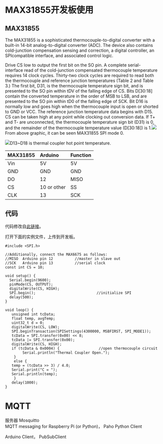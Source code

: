 # MAX31855开发板使用

## MAX31855

The MAX31855 is a sophisticated thermocouple-to-digital converter with a built-in 14-bit analog-to-digital converter \(ADC\). The device also contains cold-junction compensation sensing and correction, a digital controller, an SPIcompatible interface, and associated control logic.

Drive CS low to output the first bit on the SO pin. A complete serial-interface read of the cold-junction compensated thermocouple temperature requires 14 clock cycles. Thirty-two clock cycles are required to read both the thermocouple and reference junction temperatures \(Table 2 and Table 3.\) The first bit, D31, is the thermocouple temperature sign bit, and is presented to the SO pin within tDV of the falling edge of CS. Bits D\[30:18\] contain the converted temperature in the order of MSB to LSB, and are presented to the SO pin within tD0 of the falling edge of SCK. Bit D16 is normally low and goes high when the thermocouple input is open or shorted to GND or VCC. The reference junction temperature data begins with D15. CS can be taken high at any point while clocking out conversion data. If T+ and T- are unconnected, the thermocouple temperature sign bit \(D31\) is 0, and the remainder of the thermocouple temperature value \(D\[30:18\]\) is 1.![](/assets/MAX31855_SCK.png)From above graphic, it can be seen MAX31855 SPI mode 0.

![](/assets/MAX31855_Data.png)D13~D18 is thermal coupler hot point temperature.



| MAX31855 | Arduino | Function |
| :--- | :--- | :--- |
| Vin | 5V | 5V |
| GND | GND | GND |
| DO | 12 | MISO |
| CS | 10 or other | SS |
| CLK | 13 | SCK |

## 代码

代码修改自[此链接](https://github.com/JChristensen/Thermocouple)。

打开下面的实例文件，上传到开发板。

```
#include <SPI.h>

//Additionally, connect the MAX6675 as follows:
//MISO  Arduino pin 12          //master in slave out
//SCK   Arduino pin 13          //serial clock
const int CS = 10;

void setup() {
  Serial.begin(9600);
  pinMode(CS, OUTPUT);
  digitalWrite(CS, HIGH);  
  SPI.begin();                            //initialize SPI
  delay(500);
}

void loop() {
   unsigned int tcData;
   float temp, avgTemp;
   uint32_t d = 0;
   digitalWrite(CS, LOW);
   SPI.beginTransaction(SPISettings(4300000, MSBFIRST, SPI_MODE1));
   tcData = SPI.transfer(0x00) << 8;
   tcData |= SPI.transfer(0x00);  
   digitalWrite(CS, HIGH);
   if (tcData & 0x0004) {                  //open thermocouple circuit
        Serial.println("Thermal Coupler Open."); 
    }
    else {
   temp = (tcData >> 3) / 4.0;
   Serial.print("C = "); 
   Serial.println(temp); 
    }
   delay(1000);
}
```

# MQTT

服务器 Mosquitto  
MQTT messaging for Raspberry Pi \(or Python\)，  Paho Python Client

Arduino Client， PubSubClient

